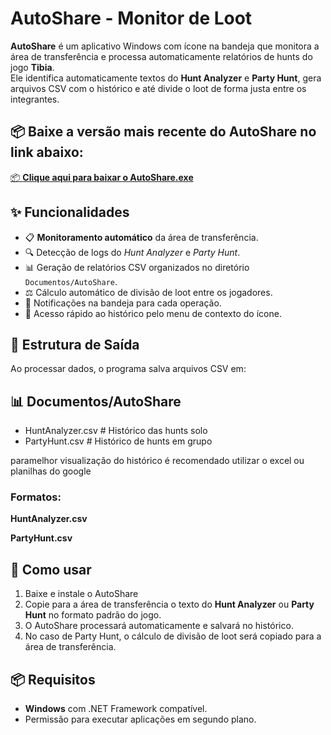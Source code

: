 # AutoShare - Monitor de Loot

**AutoShare** é um aplicativo Windows com ícone na bandeja que monitora a área de transferência e processa automaticamente relatórios de hunts do jogo **Tibia**.  
Ele identifica automaticamente textos do **Hunt Analyzer** e **Party Hunt**, gera arquivos CSV com o histórico e até divide o loot de forma justa entre os integrantes.

## 📦 Baixe a versão mais recente do **AutoShare** no link abaixo:

[📦 **Clique aqui para baixar o AutoShare.exe**](https://github.com/Grodrigues1998/AutoShare/AutoShareInstaller.exe)

## ✨ Funcionalidades

- 📋 **Monitoramento automático** da área de transferência.
- 🔍 Detecção de logs do *Hunt Analyzer* e *Party Hunt*.
- 📊 Geração de relatórios CSV organizados no diretório `Documentos/AutoShare`.
- ⚖️ Cálculo automático de divisão de loot entre os jogadores.
- 💬 Notificações na bandeja para cada operação.
- 📂 Acesso rápido ao histórico pelo menu de contexto do ícone.

## 📁 Estrutura de Saída

Ao processar dados, o programa salva arquivos CSV em:



## 📊 Documentos/AutoShare
- HuntAnalyzer.csv # Histórico das hunts solo
- PartyHunt.csv # Histórico de hunts em grupo

paramelhor visualização do histórico é recomendado utilizar o excel ou planilhas do google


### Formatos:

**HuntAnalyzer.csv**

**PartyHunt.csv**



## 🚀 Como usar
1. Baixe e instale o AutoShare
1. Copie para a área de transferência o texto do **Hunt Analyzer** ou **Party Hunt** no formato padrão do jogo.
2. O AutoShare processará automaticamente e salvará no histórico.
3. No caso de Party Hunt, o cálculo de divisão de loot será copiado para a área de transferência.

## 📦 Requisitos

- **Windows** com .NET Framework compatível.
- Permissão para executar aplicações em segundo plano.
